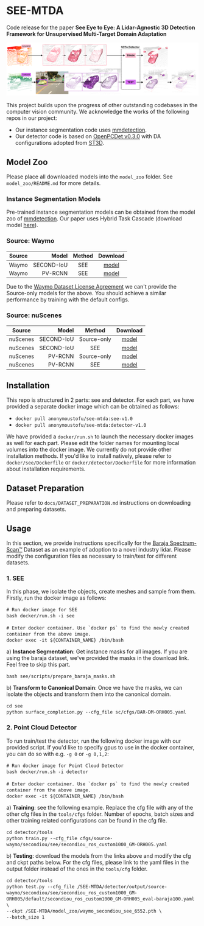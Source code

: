 # SEE-MTDA

Code release for the paper **See Eye to Eye: A Lidar-Agnostic 3D Detection Framework for Unsupervised Multi-Target Domain Adaptation**

![pipeline](./docs/pipeline.png)

This project builds upon the progress of other outstanding codebases in the computer vision community. We acknowledge the works of the following repos in our project: 
- Our instance segmentation code uses [mmdetection](https://github.com/open-mmlab/mmdetection).
- Our detector code is based on [OpenPCDet v0.3.0](https://github.com/open-mmlab/OpenPCDet/tree/v0.3.0) with DA configurations adopted from [ST3D](https://github.com/CVMI-Lab/ST3D). 

## Model Zoo
Please place all downloaded models into the `model_zoo` folder. See `model_zoo/README.md` for more details. 

### Instance Segmentation Models
Pre-trained instance segmentation models can be obtained from the model zoo of [mmdetection](https://github.com/open-mmlab/mmdetection). Our paper uses 
Hybrid Task Cascade (download model [here](https://download.openmmlab.com/mmdetection/v2.0/htc/htc_x101_64x4d_fpn_dconv_c3-c5_mstrain_400_1400_16x1_20e_coco/htc_x101_64x4d_fpn_dconv_c3-c5_mstrain_400_1400_16x1_20e_coco_20200312-946fd751.pth)).

### Source: Waymo
| Source | Model | Method | Download | 
|--------|------:|:------:|:--------:|
| Waymo | SECOND-IoU | SEE | [model](https://drive.google.com/file/d/1AP436Sq8XKM6sU8MchHgUKTKKgVavvQl/view?usp=sharing) |
| Waymo | PV-RCNN | SEE | [model](https://drive.google.com/file/d/1oaRA-LZelDKfU8eFii_h6VYeoYnXjAix/view?usp=sharing) |

Due to the [Waymo Dataset License Agreement](https://waymo.com/open/terms/) we can't provide the Source-only models for the above. You should achieve a similar performance by training with the default configs. 

### Source: nuScenes
| Source | Model | Method | Download | 
|--------|------:|:------:|:--------:|
| nuScenes | SECOND-IoU | Source-only | [model](https://drive.google.com/file/d/1ZDJqBWJzM-cfCYj_nrtRMNSXauv5enUz/view?usp=sharing) | 
| nuScenes | SECOND-IoU | SEE | [model](https://drive.google.com/file/d/1NkjttovNoNvktSFwJu-RCc6Qv4ErRsTf/view?usp=sharing) |
| nuScenes | PV-RCNN | Source-only | [model](https://drive.google.com/file/d/1vDEErtKlRWdmDM0bqaQhq9iQApR0Hl6C/view?usp=sharing) | 
| nuScenes | PV-RCNN | SEE | [model](https://drive.google.com/file/d/1NBBClCyapwf5vEds_XDGJqUV68RpIwJx/view?usp=sharing) |

## Installation
This repo is structured in 2 parts: see and detector. For each part, we have provided a separate docker image which can be obtained as follows:
- `docker pull anonymoustofu/see-mtda:see-v1.0`
- `docker pull anonymoustofu/see-mtda:detector-v1.0`

We have provided a `docker/run.sh` to launch the necessary docker images as well for each part. Please edit the folder names for mounting local volumes into the docker image. We currently do not provide other installation methods. If you'd like to install natively, please refer to `docker/see/Dockerfile` or `docker/detector/Dockerfile` for more information about installation requirements. 

## Dataset Preparation
Please refer to `docs/DATASET_PREPARATION.md` instructions on downloading and preparing datasets. 

## Usage
In this section, we provide instructions specifically for the [Baraja Spectrum-Scan™](https://drive.google.com/file/d/16_azaVGiMVycGH799FX2RyRIWHrslU0R/view?usp=sharing) Dataset as an example of adoption to a novel industry lidar. Please modify the configuration files as necessary to train/test for different datasets.

### 1. SEE
In this phase, we isolate the objects, create meshes and sample from them. Firstly, run the docker image as follows:
```
# Run docker image for SEE
bash docker/run.sh -i see

# Enter docker container. Use `docker ps` to find the newly created container from the above image.
docker exec -it ${CONTAINER_NAME} /bin/bash
```
a) **Instance Segmentation**: Get instance masks for all images. If you are using the baraja dataset, we've provided the masks in the download link. Feel free to skip this part.
```
bash see/scripts/prepare_baraja_masks.sh
```
b) **Transform to Canonical Domain**: Once we have the masks, we can isolate the objects and transform them into the canonical domain.
```
cd see
python surface_completion.py --cfg_file sc/cfgs/BAR-DM-ORH005.yaml
```

### 2. Point Cloud Detector 
To run train/test the detector, run the following docker image with our provided script. If you'd like to specify gpus to use in the docker container, you can do so with e.g. `-g 0` or `-g 0,1,2`:
```
# Run docker image for Point Cloud Detector
bash docker/run.sh -i detector

# Enter docker container. Use `docker ps` to find the newly created container from the above image.
docker exec -it ${CONTAINER_NAME} /bin/bash
```
a) **Training**: see the following example. Replace the cfg file with any of the other cfg files in the `tools/cfgs` folder. Number of epochs, batch sizes and other training related configurations can be found in the cfg file. 
```
cd detector/tools
python train.py --cfg_file cfgs/source-waymo/secondiou/see/secondiou_ros_custom1000_GM-ORH005.yaml
```

b) **Testing**: download the models from the links above and modify the cfg and ckpt paths below. For the cfg files, please link to the yaml files in the output folder instead of the ones in the `tools/cfg` folder. 
```
cd detector/tools
python test.py --cfg_file /SEE-MTDA/detector/output/source-waymo/secondiou/see/secondiou_ros_custom1000_GM-ORH005/default/secondiou_ros_custom1000_GM-ORH005_eval-baraja100.yaml \
--ckpt /SEE-MTDA/model_zoo/waymo_secondiou_see_6552.pth \
--batch_size 1
```
